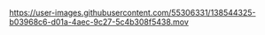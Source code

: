 

https://user-images.githubusercontent.com/55306331/138544325-b03968c6-d01a-4aec-9c27-5c4b308f5438.mov

